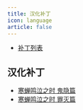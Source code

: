 ```yaml
---
title: 汉化补丁
icon: language
article: false
---
```

- [补丁列表](list.md)

## 汉化补丁

- [寒蝉鸣泣之时 鬼隐篇](onikakushi.md)
- [寒蝉鸣泣之时 罪灭篇](tsumihoroboshi.md)
